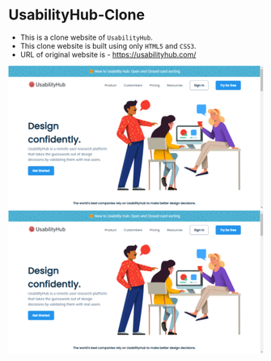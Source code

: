 # UsabilityHub-Clone

- This is a clone website of ```UsabilityHub```.
- This clone website is built using only ```HTML5``` and ```CSS3```.
- URL of original website is - https://usabilityhub.com/

![image](https://github.com/santosh-babu/some-web.dev.-template/blob/37de589735594debcca0602cae6e2008a125ad97/1_%20Usability%20Hub-clone/img/UsabilityHub_clone.png)
<img src="https://github.com/santosh-babu/some-web.dev.-template/blob/main/1_%20Usability%20Hub-clone/img/UsabilityHub_clone.png" alt="UsabilityHub-Clone">
